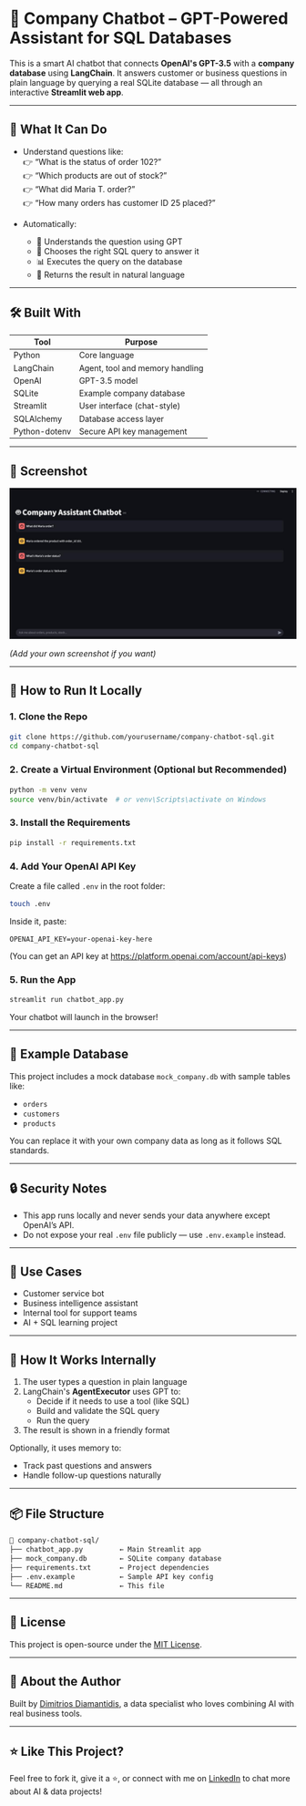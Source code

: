 
# 🤖 Company Chatbot – GPT-Powered Assistant for SQL Databases

This is a smart AI chatbot that connects **OpenAI's GPT-3.5** with a **company database** using **LangChain**. It answers customer or business questions in plain language by querying a real SQLite database — all through an interactive **Streamlit web app**.

---

## 🧠 What It Can Do

- Understand questions like:  
  👉 “What is the status of order 102?”  
  👉 “Which products are out of stock?”  
  👉 “What did Maria T. order?”  
  👉 “How many orders has customer ID 25 placed?”

- Automatically:
  - 🧠 Understands the question using GPT
  - 🔎 Chooses the right SQL query to answer it
  - 📊 Executes the query on the database
  - 💬 Returns the result in natural language

---

## 🛠 Built With

| Tool           | Purpose                             |
|----------------|-------------------------------------|
| Python         | Core language                       |
| LangChain      | Agent, tool and memory handling     |
| OpenAI         | GPT-3.5 model                       |
| SQLite         | Example company database            |
| Streamlit      | User interface (chat-style)         |
| SQLAlchemy     | Database access layer               |
| Python-dotenv  | Secure API key management           |

---

## 📸 Screenshot

![Screenshot](chat_screenshot.jpeg)

*(Add your own screenshot if you want)*

---

## 🚀 How to Run It Locally

### 1. Clone the Repo

```bash
git clone https://github.com/yourusername/company-chatbot-sql.git
cd company-chatbot-sql
```

### 2. Create a Virtual Environment (Optional but Recommended)

```bash
python -m venv venv
source venv/bin/activate  # or venv\Scripts\activate on Windows
```

### 3. Install the Requirements

```bash
pip install -r requirements.txt
```

### 4. Add Your OpenAI API Key

Create a file called `.env` in the root folder:

```bash
touch .env
```

Inside it, paste:

```
OPENAI_API_KEY=your-openai-key-here
```

(You can get an API key at https://platform.openai.com/account/api-keys)

### 5. Run the App

```bash
streamlit run chatbot_app.py
```

Your chatbot will launch in the browser!

---

## 🧾 Example Database

This project includes a mock database `mock_company.db` with sample tables like:

- `orders`
- `customers`
- `products`

You can replace it with your own company data as long as it follows SQL standards.

---

## 🔒 Security Notes

- This app runs locally and never sends your data anywhere except OpenAI’s API.
- Do not expose your real `.env` file publicly — use `.env.example` instead.

---

## 💼 Use Cases

- Customer service bot
- Business intelligence assistant
- Internal tool for support teams
- AI + SQL learning project

---

## 🧠 How It Works Internally

1. The user types a question in plain language
2. LangChain's **AgentExecutor** uses GPT to:
   - Decide if it needs to use a tool (like SQL)
   - Build and validate the SQL query
   - Run the query
3. The result is shown in a friendly format

Optionally, it uses memory to:
- Track past questions and answers
- Handle follow-up questions naturally

---

## 📦 File Structure

```
📁 company-chatbot-sql/
├── chatbot_app.py         ← Main Streamlit app
├── mock_company.db        ← SQLite company database
├── requirements.txt       ← Project dependencies
├── .env.example           ← Sample API key config
└── README.md              ← This file
```

---

## 📄 License

This project is open-source under the [MIT License](LICENSE).

---

## 🙋 About the Author

Built by [Dimitrios Diamantidis](https://github.com/yourusername), a data specialist who loves combining AI with real business tools.

---

## ⭐ Like This Project?

Feel free to fork it, give it a ⭐️, or connect with me on [LinkedIn](https://www.linkedin.com/in/yourprofile) to chat more about AI & data projects!
